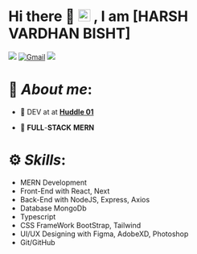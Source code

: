 # **Hi there 👋 <img src="https://github.com/TheDudeThatCode/TheDudeThatCode/blob/master/Assets/Earth.gif" width="24px"> , I am** [HARSH VARDHAN BISHT] 

[<img src="https://img.shields.io/badge/Github-%23eeeeee.svg?&style=for-the-badge&logo=github&logoColor=black">](https://github.com/Anmolnoor)
[<img alt="Gmail" src="https://img.shields.io/badge/Gmail-D14836?style=for-the-badge&logo=gmail&logoColor=white" />](mailto:harshbisht90@gmail.com)
[<img src="https://img.shields.io/badge/linkedin-%230077B5.svg?&style=for-the-badge&logo=linkedin&logoColor=white">](https://www.linkedin.com/in/harsh-vardhan-bisht-9600b0209/)

# 🧍 *About me*:

- 🔭 DEV at at **[Huddle 01](https://huddle01.com/)** 

- 🔭  **FULL**-**STACK** **MERN** 

# ⚙️ *Skills*:
- MERN Development 
- Front-End with React, Next 
- Back-End with NodeJS, Express, Axios 
- Database MongoDb
- Typescript
- CSS FrameWork BootStrap, Tailwind
- UI/UX Designing with Figma, AdobeXD, Photoshop 
- Git/GitHub 
